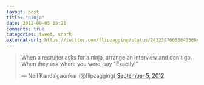 ```yaml
---
layout: post
title: "ninja"
date: 2012-09-05 15:21
comments: true
categories: tweet, snark
external-url: https://twitter.com/flipzagging/status/243238766536433664 
---
```


<blockquote class="twitter-tweet"><p>When a recruiter asks for a ninja, arrange an interview and don't go. When they ask where you were, say "Exactly!"</p>&mdash; Neil Kandalgaonkar (@flipzagging) <a href="https://twitter.com/flipzagging/status/243238766536433664">September 5, 2012</a></blockquote>
<script async src="//platform.twitter.com/widgets.js" charset="utf-8"></script></p>
